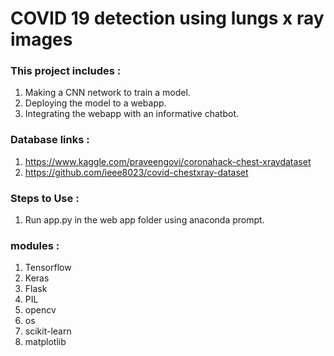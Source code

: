 # COVID 19 detection using lungs x ray images

### This project includes :
1. Making a CNN network to train a model.
2. Deploying the model to a webapp.
3. Integrating the webapp with an informative chatbot.


### Database links :
1. https://www.kaggle.com/praveengovi/coronahack-chest-xraydataset
2. https://github.com/ieee8023/covid-chestxray-dataset

### Steps to Use :
1. Run app.py in the web app folder using anaconda prompt.

### modules :
1. Tensorflow
2. Keras
3. Flask
4. PIL
5. opencv
6. os
7. scikit-learn
8. matplotlib


